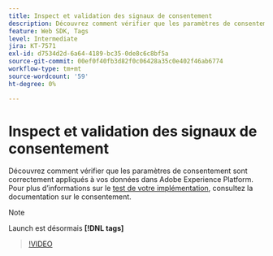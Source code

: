 ```yaml
---
title: Inspect et validation des signaux de consentement
description: Découvrez comment vérifier que les paramètres de consentement sont correctement appliqués à vos données dans Adobe Experience Platform.
feature: Web SDK, Tags
level: Intermediate
jira: KT-7571
exl-id: d7534d2d-6a64-4189-bc35-0de8c6c8bf5a
source-git-commit: 00ef0f40fb3d82f0c06428a35c0e402f46ab6774
workflow-type: tm+mt
source-wordcount: '59'
ht-degree: 0%

---
```


# Inspect et validation des signaux de consentement

Découvrez comment vérifier que les paramètres de consentement sont correctement appliqués à vos données dans Adobe Experience Platform. Pour plus d’informations sur le [test de votre implémentation](https://experienceleague.adobe.com/docs/experience-platform/landing/governance-privacy-security/consent/adobe/overview.html?lang=en#test-implementation), consultez la documentation sur le consentement.

>[!NOTE]
>
> Launch est désormais **[!DNL tags]**

>[!VIDEO](https://video.tv.adobe.com/v/332696/?learn=on)
